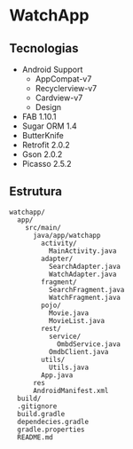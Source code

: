 # WatchApp

## Tecnologias

- Android Support
  - AppCompat-v7
  - Recyclerview-v7
  - Cardview-v7
  - Design
- FAB 1.10.1
- Sugar ORM 1.4
- ButterKnife
- Retrofit 2.0.2
- Gson 2.0.2
- Picasso 2.5.2


## Estrutura

```
watchapp/
  app/
    src/main/
      java/app/watchapp
        activity/
          MainActivity.java
        adapter/
          SearchAdapter.java
          WatchAdapter.java
        fragment/
          SearchFragment.java
          WatchFragment.java
        pojo/
          Movie.java
          MovieList.java
        rest/
          service/
            OmbdService.java
          OmdbClient.java
        utils/
          Utils.java
        App.java
      res
      AndroidManifest.xml
  build/
  .gitignore
  build.gradle
  dependecies.gradle
  gradle.properties
  README.md
```
